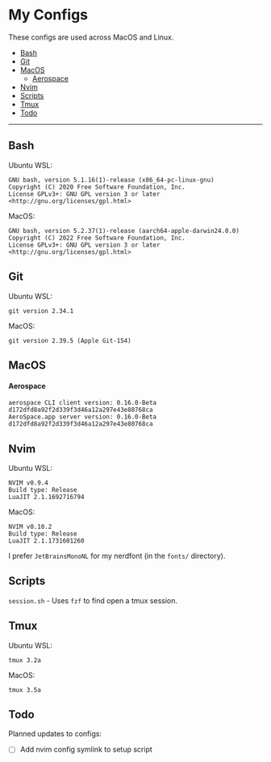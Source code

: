 # My Configs

These configs are used across MacOS and Linux.

- [Bash](#bash)
- [Git](#git)
- [MacOS](#macos)
  - [Aerospace](#aerospace)
- [Nvim](#nvim)
- [Scripts](#scripts)
- [Tmux](#tmux)
- [Todo](#todo)

---

## Bash

Ubuntu WSL:
```
GNU bash, version 5.1.16(1)-release (x86_64-pc-linux-gnu)
Copyright (C) 2020 Free Software Foundation, Inc.
License GPLv3+: GNU GPL version 3 or later <http://gnu.org/licenses/gpl.html>
```

MacOS:
```
GNU bash, version 5.2.37(1)-release (aarch64-apple-darwin24.0.0)
Copyright (C) 2022 Free Software Foundation, Inc.
License GPLv3+: GNU GPL version 3 or later <http://gnu.org/licenses/gpl.html>
```

## Git

Ubuntu WSL:
```
git version 2.34.1
```

MacOS:
```
git version 2.39.5 (Apple Git-154)
```

## MacOS

#### Aerospace

```
aerospace CLI client version: 0.16.0-Beta d172dfd8a92f2d339f3d46a12a297e43e80768ca
AeroSpace.app server version: 0.16.0-Beta d172dfd8a92f2d339f3d46a12a297e43e80768ca
```

## Nvim

Ubuntu WSL:
```
NVIM v0.9.4
Build type: Release
LuaJIT 2.1.1692716794
```

MacOS:
```
NVIM v0.10.2
Build type: Release
LuaJIT 2.1.1731601260
```

I prefer `JetBrainsMonoNL` for my nerdfont (in the `fonts/` directory).

## Scripts

`session.sh` - Uses `fzf` to find open a tmux session.

## Tmux

Ubuntu WSL:
```
tmux 3.2a
```

MacOS:
```
tmux 3.5a
```

## Todo

Planned updates to configs: 

- [ ] Add nvim config symlink to setup script
